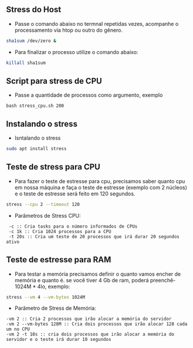 ## Stress do Host

- Passe o comando abaixo no termnal repetidas vezes, acompanhe o processamento via htop ou outro do gênero.

```bash
sha1sum /dev/zero &
```
- Para finalizar o processo utilize o comando abaixo:

```bash
killall sha1sum
```

## Script para stress de CPU

- Passe a quantidade de processos como argumento, exemplo

```
bash stress_cpu.sh 200
```


## Instalando o stress

- Isntalando o stress

```bash
sudo apt install stress
```

## Teste de stress para CPU

- Para fazer o teste de estresse para cpu, precisamos saber quanto cpu em nossa máquina e faça o teste de estresse (exemplo com 2 núcleos) e o teste de estresse será feito em 120 segundos.

```bash
stress --cpu 2 --timeout 120
```

- Parâmetros de Stress CPU:

```console
 -c :: Cria tasks para o número informados de CPUs  
 -c 1k :: Cria 1024 processos para a CPU  
 -t 20s :: Cria um teste de 20 processos que irá durar 20 segundos ativo  
 ```

## Teste de estresse para RAM

- Para testar a memória precisamos definir o quanto vamos encher de memória e quanto é. se você tiver 4 Gb de ram, poderá preenchê- 1024M * 4lo, exemplo:

```bash
stress --vm 4 --vm-bytes 1024M
```

- Parâmetro de Stress de Memória:

```console
-vm 2 :: Cria 2 processos que irão alocar a memória do servidor  
-vm 2 --vm-bytes 128M :: Cria dois processos que irão alocar 128 cada um no CPU  
-vm 2 -t 10s :: cria dois processos que irão alocar a memória do servidor e o teste irá durar 10 segundos  
```